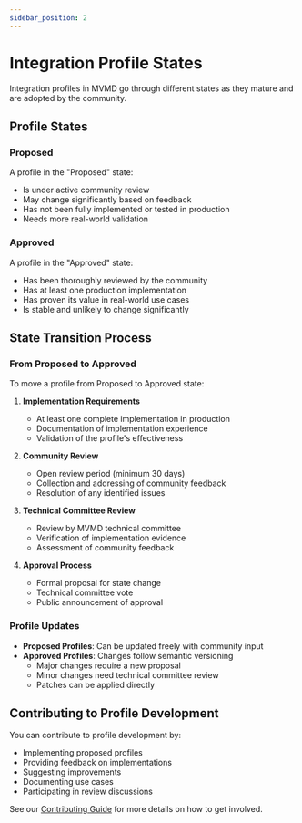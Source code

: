 ```yaml
---
sidebar_position: 2
---
```


# Integration Profile States

Integration profiles in MVMD go through different states as they mature and are adopted by the community.

## Profile States

### Proposed

A profile in the "Proposed" state:
- Is under active community review
- May change significantly based on feedback
- Has not been fully implemented or tested in production
- Needs more real-world validation

### Approved

A profile in the "Approved" state:
- Has been thoroughly reviewed by the community
- Has at least one production implementation
- Has proven its value in real-world use cases
- Is stable and unlikely to change significantly

## State Transition Process

### From Proposed to Approved

To move a profile from Proposed to Approved state:

1. **Implementation Requirements**
   - At least one complete implementation in production
   - Documentation of implementation experience
   - Validation of the profile's effectiveness

2. **Community Review**
   - Open review period (minimum 30 days)
   - Collection and addressing of community feedback
   - Resolution of any identified issues

3. **Technical Committee Review**
   - Review by MVMD technical committee
   - Verification of implementation evidence
   - Assessment of community feedback

4. **Approval Process**
   - Formal proposal for state change
   - Technical committee vote
   - Public announcement of approval

### Profile Updates

- **Proposed Profiles**: Can be updated freely with community input
- **Approved Profiles**: Changes follow semantic versioning
  - Major changes require a new proposal
  - Minor changes need technical committee review
  - Patches can be applied directly

## Contributing to Profile Development

You can contribute to profile development by:
- Implementing proposed profiles
- Providing feedback on implementations
- Suggesting improvements
- Documenting use cases
- Participating in review discussions

See our [Contributing Guide](/community/contributing) for more details on how to get involved. 